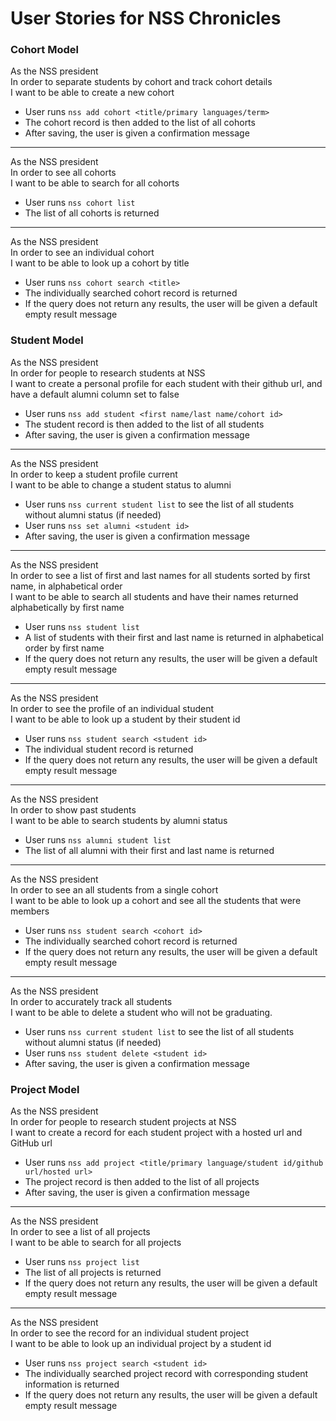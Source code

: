 User Stories for NSS Chronicles
==============================

### Cohort Model

As the NSS president<br />
In order to separate students by cohort and track cohort details<br />
I want to be able to create a new cohort

  - User runs `nss add cohort <title/primary languages/term>`
  - The cohort record is then added to the list of all cohorts
  - After saving, the user is given a confirmation message

<hr />

As the NSS president<br />
In order to see all cohorts<br />
I want to be able to search for all cohorts

  - User runs `nss cohort list`
  - The list of all cohorts is returned

<hr />

As the NSS president<br />
In order to see an individual cohort<br />
I want to be able to look up a cohort by title

  - User runs `nss cohort search <title>`
  - The individually searched cohort record is returned
  - If the query does not return any results, the user will be given a default empty result message

### Student Model

As the NSS president<br />
In order for people to research students at NSS</br>
I want to create a personal profile for each student with their github url, and have a default alumni column set to false

  - User runs `nss add student <first name/last name/cohort id>`
  - The student record is then added to the list of all students
  - After saving, the user is given a confirmation message

<hr />

As the NSS president<br />
In order to keep a student profile current<br />
I want to be able to change a student status to alumni

  - User runs `nss current student list` to see the list of all students without alumni status (if needed)
  - User runs `nss set alumni <student id>`
  - After saving, the user is given a confirmation message

<hr />

As the NSS president<br />
In order to see a list of first and last names for all students sorted by first name, in alphabetical order<br />
I want to be able to search all students and have their names returned alphabetically by first name

  - User runs `nss student list`
  - A list of students with their first and last name is returned in alphabetical order by first name
  - If the query does not return any results, the user will be given a default empty result message

<hr />

As the NSS president<br />
In order to see the profile of an individual student<br />
I want to be able to look up a student by their student id

  - User runs `nss student search <student id>`
  - The individual student record is returned
  - If the query does not return any results, the user will be given a default empty result message

<hr />

As the NSS president<br />
In order to show past students<br />
I want to be able to search students by alumni status

  - User runs `nss alumni student list`
  - The list of all alumni with their first and last name is returned

<hr />

As the NSS president<br />
In order to see an all students from a single cohort <br />
I want to be able to look up a cohort and see all the students that were members

  - User runs `nss student search <cohort id>`
  - The individually searched cohort record is returned
  - If the query does not return any results, the user will be given a default empty result message

<hr />

As the NSS president<br />
In order to accurately track all students<br />
I want to be able to delete a student who will not be graduating.

  - User runs `nss current student list` to see the list of all students without alumni status (if needed)
  - User runs `nss student delete <student id>`
  - After saving, the user is given a confirmation message

### Project Model

As the NSS president<br />
In order for people to research student projects at NSS</br>
I want to create a record for each student project with a hosted url and GitHub url

  - User runs `nss add project <title/primary language/student id/github url/hosted url>`
  - The project record is then added to the list of all projects
  - After saving, the user is given a confirmation message

<hr />

As the NSS president<br />
In order to see a list of all projects<br />
I want to be able to search for all projects

  - User runs `nss project list`
  - The list of all projects is returned
  - If the query does not return any results, the user will be given a default empty result message

<hr />

As the NSS president<br />
In order to see the record for an individual student project<br />
I want to be able to look up an individual project by a student id

  - User runs `nss project search <student id>`
  - The individually searched project record with corresponding student information is returned
  - If the query does not return any results, the user will be given a default empty result message

